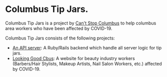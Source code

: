 # Columbus Tip Jars.

Columbus Tip Jars is a project by [Can't Stop Columbus](https://cantstopcolumbus.com/) to help columbus area workers who have been affected by COVID-19.

Columbus Tip Jars consists of the following projects:

 - [An API server](https://github.com/Cant-Stop-Columbus/columbus_tip_jars/tree/master/server): A Ruby/Rails backend which handle all server logic for tip jars.
 - [Looking Good Cbus](https://github.com/Cant-Stop-Columbus/columbus_tip_jars/tree/master/web/looking-good): A website for beauty industry workers (Barbers/Hair Stylists, Makeup Artists, Nail Salon Workers, etc.) affected by COVID-19.